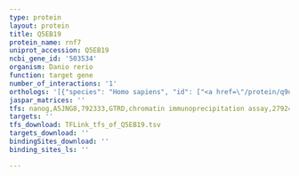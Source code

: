 ```yaml
---
type: protein
layout: protein
title: Q5EB19
protein_name: rnf7
uniprot_accession: Q5EB19
ncbi_gene_id: '503534'
organism: Danio rerio
function: target gene
number_of_interactions: '1'
orthologs: '[{"species": "Homo sapiens", "id": ["<a href=\"/protein/q9ubf6\">Q9UBF6</a>"]}, {"species": "Mus musculus", "id": ["<a href=\"/protein/q9wtz1\">Q9WTZ1</a>"]}, {"species": "Rattus norvegicus", "id": ["<a href=\"/protein/d3z8p1\">D3Z8P1</a>"]}, {"species": "Drosophila melanogaster", "id": ["<a href=\"/protein/q7jwh5\">Q7JWH5</a>"]}, {"species": "Caenorhabditis elegans", "id": ["<a href=\"/protein/p91404\">P91404</a>"]}]'
jaspar_matrices: ''
tfs: nanog,A5JNG8,792333,GTRD,chromatin immunoprecipitation assay,27924024%5Buid%5D,No
targets: ''
tfs_download: TFLink_tfs_of_Q5EB19.tsv
targets_download: ''
bindingSites_download: ''
binding_sites_ls: ''

---
```

